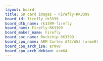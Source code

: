 ```yaml
---
layout: board
title: SD card images - Firefly-RK3399
board_id: firefly_rk3399
board_dtb_name: rk3399-firefly
board_name: Firefly-RK3399
board_maker_name: Firefly
board_soc_name: Rockchip RK3399
board_cpu_name: ARM Cortex A72/A53 (armv8)
board_cpu_arch_isa: armv8
board_cpu_arch_debian: arm64
---
```

